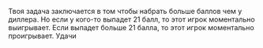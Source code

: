 Твоя задача заключается в том чтобы набрать больше баллов чем у диллера.
Но если у кого-то выпадет 21 балл, то этот игрок моментально выигрывает.
Если выпадет больше 21 балла, то этот игрок моментально проигрывает.
Удачи
